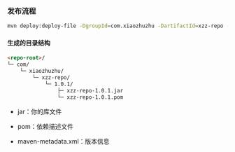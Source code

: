 ### 发布流程


```bash
mvn deploy:deploy-file -DgroupId=com.xiaozhuzhu -DartifactId=xzz-repo -Dversion=1.0.1 -Dpackaging=jar -Dfile=xzz-repo/target/xzz-repo-1.0.1.jar -Durl=file://D:/sowftware/info/xiaozhuzhu-repo/xzz-repo -DrepositoryId=xiaozhuzhu-github
````

#### 生成的目录结构

```markdown
<repo-root>/
└─ com/
    └─ xiaozhuzhu/
        └─ xzz-repo/
            └─ 1.0.1/
                ├─ xzz-repo-1.0.1.jar
                └─ xzz-repo-1.0.1.pom

``` 
- jar：你的库文件

- pom：依赖描述文件

- maven-metadata.xml：版本信息

